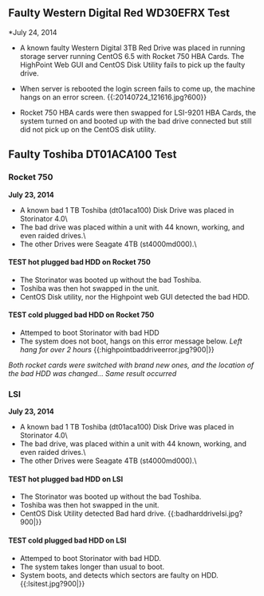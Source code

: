 ## Faulty Western Digital Red WD30EFRX Test

*July 24, 2014

   *   A known faulty Western Digital 3TB Red Drive was placed in running storage server running CentOS 6.5 with Rocket 750 HBA Cards. The HighPoint Web GUI and CentOS Disk Utility fails to pick up the faulty drive.
   *   When server is rebooted the login screen fails to come up, the machine hangs on an error screen.
{{:20140724_121616.jpg?600}}

   *   Rocket 750 HBA cards were then swapped for LSI-9201 HBA Cards, the system turned on and booted up with the bad drive connected but still did not pick up on the CentOS disk utility.


## Faulty Toshiba DT01ACA100 Test

### Rocket 750

**July 23, 2014**

*  A known bad 1 TB Toshiba (dt01aca100) Disk Drive was placed in Storinator 4.0\\
*  The bad drive was placed within a unit with 44 known, working, and even raided drives.\\
*  The other Drives were Seagate 4TB (st4000md000).\\

#### TEST hot plugged bad HDD on Rocket 750

*  The Storinator was booted up without the bad Toshiba.
*  Toshiba was then hot swapped in the unit.
*  CentOS Disk utility, nor the Highpoint web GUI detected the bad HDD.

#### TEST cold plugged bad HDD on Rocket 750

*  Attemped to boot Storinator with bad HDD
*  The system does not boot, hangs on this error message below. *Left hang for over 2 hours*
{{:highpointbaddriveerror.jpg?900|}}


*Both rocket cards were switched with brand new ones, and the location of the bad HDD was changed... Same result occurred*

### LSI

**July 23, 2014**

*  A known bad 1 TB Toshiba (dt01aca100) Disk Drive was placed in Storinator 4.0\\
*  The bad drive, was placed within a unit with 44 known, working, and even raided drives.\\
*  The other Drives were Seagate 4TB (st4000md000).\\

#### TEST hot plugged bad HDD on LSI

*  The Storinator was booted up without the bad Toshiba.
*  Toshiba was then hot swapped in the unit.
*  CentOS Disk Utility detected Bad hard drive.
{{:badharddrivelsi.jpg?900|}}

#### TEST cold plugged bad HDD on LSI

*  Attemped to boot Storinator with bad HDD.
*  The system takes longer than usual to boot.
*  System boots, and detects which sectors are faulty on HDD.
{{:lsitest.jpg?900|}}






